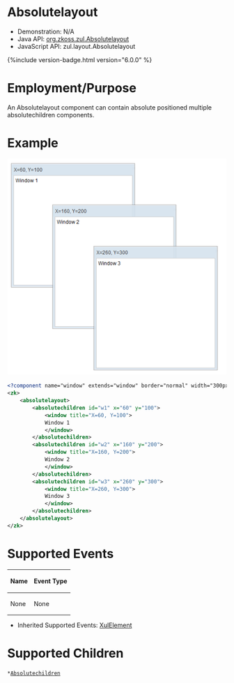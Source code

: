 

# Absolutelayout

- Demonstration: N/A
- Java API: [org.zkoss.zul.Absolutelayout](https://www.zkoss.org/javadoc/latest/zk/org/zkoss/zul/Absolutelayout.html)
- JavaScript API:
  <javadoc directory="jsdoc">zul.layout.Absolutelayout</javadoc>


{%include version-badge.html version="6.0.0" %}

# Employment/Purpose

An Absolutelayout component can contain absolute positioned multiple
absolutechildren components.

# Example

![](/zk_component_ref/images/ZKComRef_Absolutelayout_Example.png)

```xml
<?component name="window" extends="window" border="normal" width="300px" height="300px"?>
<zk>
    <absolutelayout>
        <absolutechildren id="w1" x="60" y="100">
            <window title="X=60, Y=100">
            Window 1
            </window>
        </absolutechildren>
        <absolutechildren id="w2" x="160" y="200">
            <window title="X=160, Y=200">
            Window 2
            </window>
        </absolutechildren>
        <absolutechildren id="w3" x="260" y="300">
            <window title="X=260, Y=300">
            Window 3
            </window>
        </absolutechildren>
    </absolutelayout>
</zk>
```

# Supported Events

<table>
<thead>
<tr class="header">
<th><center>
<p>Name</p>
</center></th>
<th><center>
<p>Event Type</p>
</center></th>
</tr>
</thead>
<tbody>
<tr class="odd">
<td><p>None</p></td>
<td><p>None</p></td>
</tr>
</tbody>
</table>

- Inherited Supported Events: [XulElement]({{site.baseurl}}/zk_component_ref/base_components/xulelement#Supported_Events)

# Supported Children

`*`[`Absolutechildren`]({{site.baseurl}}/zk_component_ref/layouts/absolutelayout/absolutechildren)

